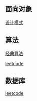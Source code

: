 ## 面向对象

[设计模式](./设计模式)



## 算法

[经典算法](./算法)

[leetcode](./算法/leetcode.md)



## 数据库

[leetcode](./数据库/leetcode.md)

